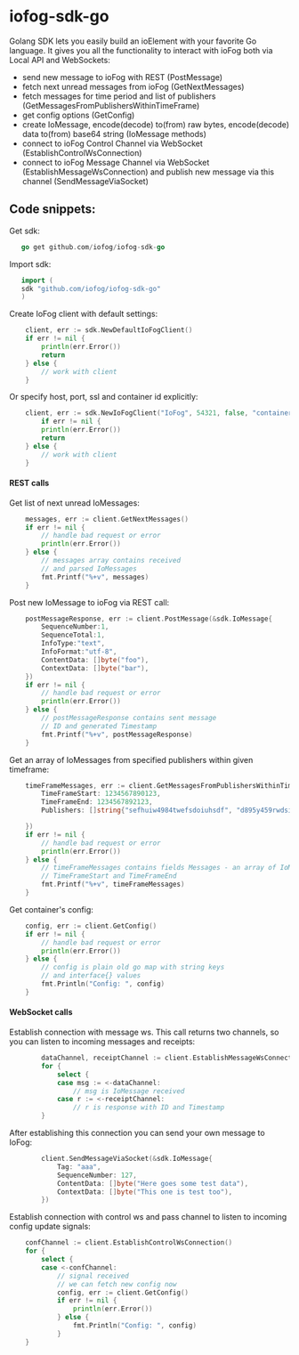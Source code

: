# iofog-sdk-go

Golang SDK lets you easily build an ioElement with your favorite Go language. It gives you all the functionality to interact with ioFog both via Local API and WebSockets:

 - send new message to ioFog with REST (PostMessage)
 - fetch next unread messages from ioFog (GetNextMessages)
 - fetch messages for time period and list of publishers (GetMessagesFromPublishersWithinTimeFrame)
 - get config options (GetConfig)
 - create IoMessage, encode(decode) to(from) raw bytes, encode(decode) data to(from) base64 string (IoMessage methods)
 - connect to ioFog Control Channel via WebSocket (EstablishControlWsConnection)
 - connect to ioFog Message Channel via WebSocket (EstablishMessageWsConnection) and publish new message via this channel (SendMessageViaSocket)

## Code snippets: 

Get sdk:
```go
   go get github.com/iofog/iofog-sdk-go
```

Import sdk:
```go
   import (
   sdk "github.com/iofog/iofog-sdk-go"
   )
```

Create IoFog client with default settings:
```go
	client, err := sdk.NewDefaultIoFogClient()
	if err != nil {
		println(err.Error())
		return
	} else {
	    // work with client
	}
```

Or specify host, port, ssl and container id explicitly:
```go
	client, err := sdk.NewIoFogClient("IoFog", 54321, false, "containerId")
        if err != nil {
		println(err.Error())
		return
	} else {
	    // work with client
	}
```


#### REST calls

Get list of next unread IoMessages:
```go
	messages, err := client.GetNextMessages()
	if err != nil {
	    // handle bad request or error
		println(err.Error())
	} else {
	    // messages array contains received
	    // and parsed IoMessages
	    fmt.Printf("%+v", messages)
	}
```

Post new IoMessage to ioFog via REST call:
```go
	postMessageResponse, err := client.PostMessage(&sdk.IoMessage{
		SequenceNumber:1,
		SequenceTotal:1,
		InfoType:"text",
		InfoFormat:"utf-8",
		ContentData: []byte("foo"),
		ContextData: []byte("bar"),
	})
	if err != nil {
	    // handle bad request or error
		println(err.Error())
	} else {
	    // postMessageResponse contains sent message
	    // ID and generated Timestamp 
	    fmt.Printf("%+v", postMessageResponse)
	}
```

Get an array of IoMessages from specified publishers within given timeframe:
```go
	timeFrameMessages, err := client.GetMessagesFromPublishersWithinTimeFrame(&sdk.MessagesQueryParameters{
		TimeFrameStart: 1234567890123,
		TimeFrameEnd: 1234567892123,
		Publishers: []string{"sefhuiw4984twefsdoiuhsdf", "d895y459rwdsifuhSDFKukuewf", "SESD984wtsdidsiusidsufgsdfkh"},

	})
	if err != nil {
	    // handle bad request or error
		println(err.Error())
	} else {
	    // timeFrameMessages contains fields Messages - an array of IoMessages,
	    // TimeFrameStart and TimeFrameEnd 
        fmt.Printf("%+v", timeFrameMessages)
    }
```

Get container's config:
```go
	config, err := client.GetConfig()
	if err != nil {
	    // handle bad request or error
		println(err.Error())
	} else {
	    // config is plain old go map with string keys
	    // and interface{} values
	    fmt.Println("Config: ", config)
	}
```

#### WebSocket calls

Establish connection with message ws. This call returns two channels, so
 you can listen to incoming messages and receipts:
```go
		dataChannel, receiptChannel := client.EstablishMessageWsConnection()
		for {
			select {
			case msg := <-dataChannel:
				// msg is IoMessage received
			case r := <-receiptChannel:
				// r is response with ID and Timestamp
		}
```

After establishing this connection you can send your own message to IoFog:
```go
		client.SendMessageViaSocket(&sdk.IoMessage{
        	Tag: "aaa",
        	SequenceNumber: 127,
        	ContentData: []byte("Here goes some test data"),
        	ContextData: []byte("This one is test too"),
        })
```


Establish connection with control ws and pass channel to listen to incoming config update signals:
```go
	confChannel := client.EstablishControlWsConnection()
	for {
		select {
		case <-confChannel:
		    // signal received
		    // we can fetch new config now
			config, err := client.GetConfig()
			if err != nil {
				println(err.Error())
			} else {
			    fmt.Println("Config: ", config)
			}
	}
```

